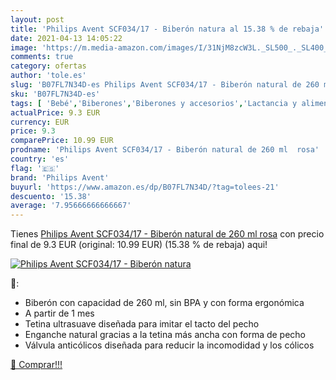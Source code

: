 ```yaml
---
layout: post
title: 'Philips Avent SCF034/17 - Biberón natura al 15.38 % de rebaja'
date: 2021-04-13 14:05:22
image: 'https://m.media-amazon.com/images/I/31NjM8zcW3L._SL500_._SL400_.jpg'
comments: true
category: ofertas
author: 'tole.es'
slug: 'B07FL7N34D-es Philips Avent SCF034/17 - Biberón natural de 260 ml rosa'
sku: 'B07FL7N34D-es'
tags: [ 'Bebé','Biberones','Biberones y accesorios','Lactancia y alimentación','avent','biberón','philips avent', ]
actualPrice: 9.3 EUR
currency: EUR
price: 9.3
comparePrice: 10.99 EUR
prodname: 'Philips Avent SCF034/17 - Biberón natural de 260 ml  rosa'
country: 'es'
flag: '🇪🇸'
brand: 'Philips Avent'
buyurl: 'https://www.amazon.es/dp/B07FL7N34D/?tag=tolees-21'
descuento: '15.38'
average: '7.95666666666667'
---
```


Tienes [Philips Avent SCF034/17 - Biberón natural de 260 ml  rosa](https://www.amazon.es/dp/B07FL7N34D/?tag=tolees-21) con precio final de  9.3 EUR (original: 10.99 EUR) (15.38 %  de rebaja) aqui!

[![Philips Avent SCF034/17 - Biberón natura](https://m.media-amazon.com/images/I/31NjM8zcW3L._SL500_._SL400_.jpg)](https://www.amazon.es/dp/B07FL7N34D/?tag=tolees-21)

🔎:

- Biberón con capacidad de 260 ml, sin BPA y con forma ergonómica
- A partir de 1 mes
- Tetina ultrasuave diseñada para imitar el tacto del pecho
- Enganche natural gracias a la tetina más ancha con forma de pecho
- Válvula anticólicos diseñada para reducir la incomodidad y los cólicos

[🛒 Comprar!!!](https://www.amazon.es/dp/B07FL7N34D/?tag=tolees-21)
